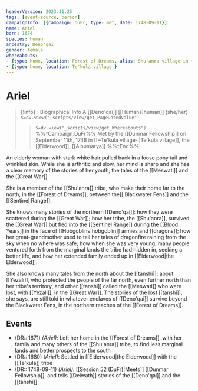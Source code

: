 ```yaml
---
headerVersion: 2023.11.25
tags: [event-source, person]
campaignInfo: [{campaign: DuFr, type: met, date: 1748-09-11}]
name: Ariel
born: 1674
species: human
ancestry: Deno'qai
gender: female
whereabouts:
- {type: home, location: Forest of Dreams, alias: Shu'anra village in the Forest of Dreams }
- {type: home, location: Te'kula village }
---
```

# Ariel
>[!info]+ Biographical Info
> A [[Deno'qai]] [[Humans|human]] (she/her)
> `$=dv.view("_scripts/view/get_PageDatedValue")`
>> `$=dv.view("_scripts/view/get_Whereabouts")`
>> %%^Campaign:DuFr%% Met by the [[Dunmar Fellowship]] on September 11th, 1748 in [[~Te'kula village~|Te'kula village]], the [[Elderwood]], [[Ainumarya]] %%^End%%

An elderly woman with stark white hair pulled back in a loose pony tail and wrinkled skin. While she is arthritic and slow, her mind is sharp and she has a clear memory of the stories of her youth, the tales of the [[Meswati]] and the [[Great War]]

She is a member of the [[Shu'anra]] tribe, who make their home far to the north, in the [[Forest of Dreams]], between the[[ Blackwater Fens]] and the [[Sentinel Range]]. 

She knows many stories of the northern [[Deno'qai]]: how they were scattered during the [[Great War]]; how her tribe, the [[Shu'anra]], survived the [[Great War]] but fled into the [[Sentinel Range]] during the [[Blood Years]] in the face of [[Hobgoblins|hobgoblin]] armies and [[dragons]]; how her great-grandmother used to tell her tales of dragonfire raining from the sky when no where was safe; how when she was very young, many people ventured forth from the marginal lands the tribe had hidden in, seeking a better life, and how her extended family ended up in [[Elderwood|the Elderwood]]. 

She also knows many tales from the north about the [[tanshi]]: about [[Yezali]], who protected the people of the far north, even further north than her tribe's territory, and other [[tanshi]] called the [[Meswati]] who were lost, with [[Yezali]], in the [[Great War]]. The stories of the lost [[tanshi]], she says, are still told in whatever enclaves of [[Deno'qai]] survive beyond the Blackwater Fens, in the northern reaches of the [[Forest of Dreams]]. 

## Events
- (DR:: 1671) *(Ariel)*: Left her home in the [[Forest of Dreams]], with her family and many others of the [[Shu'anra]] tribe, to find less marginal lands and better prospects to the south
- (DR:: 1680) *(Ariel)*: Settled in [[Elderwood|the Elderwood]] with the [[Te'kula]] tribe
- (DR:: 1748-09-11) *(Ariel)*: [[Session 52 (DuFr)|Meets]] [[Dunmar Fellowship]], and tells [[Delwath]] stories of the [[Deno'qai]] and the [[tanshi]]
